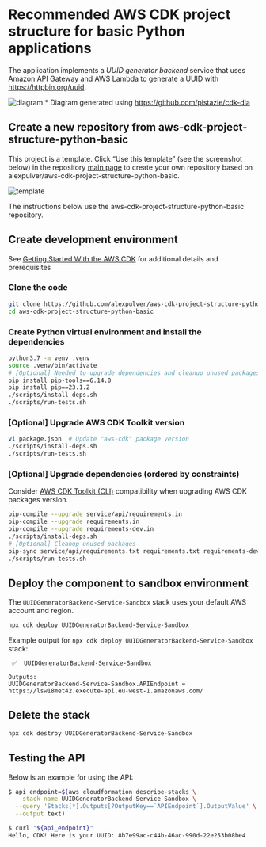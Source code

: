 # Recommended AWS CDK project structure for basic Python applications
The application implements a *UUID generator backend* service that uses 
Amazon API Gateway and AWS Lambda to generate a UUID with https://httpbin.org/uuid.

![diagram](https://github.com/alexpulver/aws-cdk-project-structure-python-basic/assets/4362270/e233de42-e290-4e12-b1fd-b76e0f6d7bb4)
\* Diagram generated using https://github.com/pistazie/cdk-dia

## Create a new repository from aws-cdk-project-structure-python-basic
This project is a template. Click “Use this template” (see the screenshot below) in 
the repository [main page](https://github.com/alexpulver/aws-cdk-project-structure-python-basic)
to create your own repository based on alexpulver/aws-cdk-project-structure-python-basic. 

![template](https://user-images.githubusercontent.com/4362270/128629234-31cd275e-6a3f-4a6a-9010-028a0a279950.png)

The instructions below use the aws-cdk-project-structure-python-basic repository.

## Create development environment
See [Getting Started With the AWS CDK](https://docs.aws.amazon.com/cdk/latest/guide/getting_started.html)
for additional details and prerequisites

### Clone the code
```bash
git clone https://github.com/alexpulver/aws-cdk-project-structure-python-basic
cd aws-cdk-project-structure-python-basic
```

### Create Python virtual environment and install the dependencies
```bash
python3.7 -m venv .venv
source .venv/bin/activate
# [Optional] Needed to upgrade dependencies and cleanup unused packages
pip install pip-tools==6.14.0
pip install pip==23.1.2
./scripts/install-deps.sh
./scripts/run-tests.sh
```

### [Optional] Upgrade AWS CDK Toolkit version
```bash
vi package.json  # Update "aws-cdk" package version
./scripts/install-deps.sh
./scripts/run-tests.sh
```

### [Optional] Upgrade dependencies (ordered by constraints)
Consider [AWS CDK Toolkit (CLI)](https://docs.aws.amazon.com/cdk/latest/guide/reference.html#versioning) compatibility 
when upgrading AWS CDK packages version.

```bash
pip-compile --upgrade service/api/requirements.in
pip-compile --upgrade requirements.in
pip-compile --upgrade requirements-dev.in
./scripts/install-deps.sh
# [Optional] Cleanup unused packages
pip-sync service/api/requirements.txt requirements.txt requirements-dev.txt
./scripts/run-tests.sh
```

## Deploy the component to sandbox environment
The `UUIDGeneratorBackend-Service-Sandbox` stack uses your default AWS account and region.
```bash
npx cdk deploy UUIDGeneratorBackend-Service-Sandbox
```

Example output for `npx cdk deploy UUIDGeneratorBackend-Service-Sandbox` stack:
```text
 ✅  UUIDGeneratorBackend-Service-Sandbox

Outputs:
UUIDGeneratorBackend-Service-Sandbox.APIEndpoint = https://lsw18met42.execute-api.eu-west-1.amazonaws.com/
```

## Delete the stack
```bash
npx cdk destroy UUIDGeneratorBackend-Service-Sandbox
```

## Testing the API

Below is an example for using the API:

```bash
$ api_endpoint=$(aws cloudformation describe-stacks \
  --stack-name UUIDGeneratorBackend-Service-Sandbox \
  --query 'Stacks[*].Outputs[?OutputKey==`APIEndpoint`].OutputValue' \
  --output text)

$ curl "${api_endpoint}"
Hello, CDK! Here is your UUID: 8b7e99ac-c44b-46ac-990d-22e253b08be4
```
